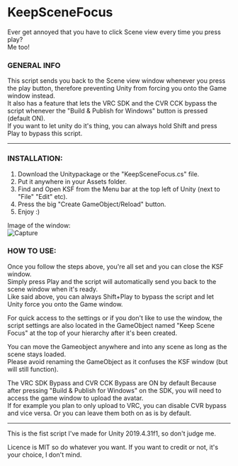 # KeepSceneFocus
Ever get annoyed that you have to click Scene view every time you press play?  
Me too!  
  
### GENERAL INFO
This script sends you back to the Scene view window whenever you press the play button, therefore preventing Unity from forcing you onto the Game window instead.  
It also has a feature that lets the VRC SDK and the CVR CCK bypass the script whenever the "Build & Publish for Windows" button is pressed (default ON).  
If you want to let unity do it's thing, you can always hold Shift and press Play to bypass this script.
  
-------------------------------------------
### INSTALLATION:
1) Download the Unitypackage or the "KeepSceneFocus.cs" file.
2) Put it anywhere in your Assets folder.
3) Find and Open KSF from the Menu bar at the top left of Unity (next to "File" "Edit" etc).
4) Press the big "Create GameObject/Reload" button.
5) Enjoy :)  
  
Image of the window:  
![Capture](https://github.com/SurprisinglySuspicious/KeepSceneFocus/assets/100347264/575a23d8-8d7e-4793-bb16-042f6af1c355)
  
### HOW TO USE:
Once you follow the steps above, you're all set and you can close the KSF window.  
Simply press Play and the script will automatically send you back to the scene window when it's ready.  
Like said above, you can always Shift+Play to bypass the script and let Unity force you onto the Game window.

For quick access to the settings or if you don't like to use the window, the script settings are also located in the GameObject named "Keep Scene Focus" at the top of your hierarchy after it's been created.

You can move the Gameobject anywhere and into any scene as long as the scene stays loaded.  
Please avoid renaming the GameObject as it confuses the KSF window (but will still function).

The VRC SDK Bypass and CVR CCK Bypass are ON by default Because after pressing "Build & Publish for Windows" on the SDK, you will need to access the game window to upload the avatar.  
If for example you plan to only upload to VRC, you can disable CVR bypass and vice versa. Or you can leave them both on as is by default.

-------------------------------------------
  
This is the fist script I've made for Unity 2019.4.31f1, so don't judge me.  
  
Licence is MIT so do whatever you want. If you want to credit or not, it's your choice, I don't mind.  
